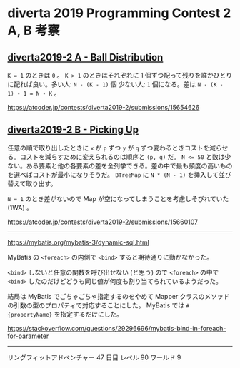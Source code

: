 # diverta 2019 Programming Contest 2 A, B 考察

## [diverta2019-2 A - Ball Distribution](https://atcoder.jp/contests/diverta2019-2/tasks/diverta2019_2_a)

`K = 1` のときは `0` 。 `K > 1` のときはそれぞれに 1 個ずつ配って残りを誰かひとりに配れば良い。多い人: `N - (K - 1)` 個 少ない人: `1` 個になる。差は `N - (K - 1) - 1 = N - K` 。

<https://atcoder.jp/contests/diverta2019-2/submissions/15654626>

## [diverta2019-2 B - Picking Up](https://atcoder.jp/contests/diverta2019-2/tasks/diverta2019_2_b)

任意の順で取り出したときに `x` が `p` ずつ `y` が `q` ずつ変わるときコストを減らせる。コストを減らすために変えられるのは順序と `(p, q)` だ。 `N <= 50` と数は少ない。ある要素と他の各要素の差を全列挙できる。差の中で最も頻度の高いものを選べばコストが最小になりそうだ。 `BTreeMap` に `N * (N - 1)` を挿入して並び替えて取り出す。

`N = 1` のとき差がないので Map が空になってしまうことを考慮しそびれていた (1WA) 。

<https://atcoder.jp/contests/diverta2019-2/submissions/15660107>

---

<https://mybatis.org/mybatis-3/dynamic-sql.html>

MyBatis の `<foreach>` の内側で `<bind>` すると期待通りに動かなかった。

`<bind>` しないと任意の関数を呼び出せない (と思う) ので `<foreach>` の中で `<bind>` したのだけどどうも同じ値が何度も割り当てられているようだった。

結局は MyBatis でごちゃごちゃ指定するのをやめて Mapper クラスのメソッドの引数の型のプロパティで対応することにした。 MyBatis では `#{propertyName}` を指定するだけにした。

<https://stackoverflow.com/questions/29296696/mybatis-bind-in-foreach-for-parameter>

---

リングフィットアドベンチャー 47 日目 レベル 90 ワールド 9

